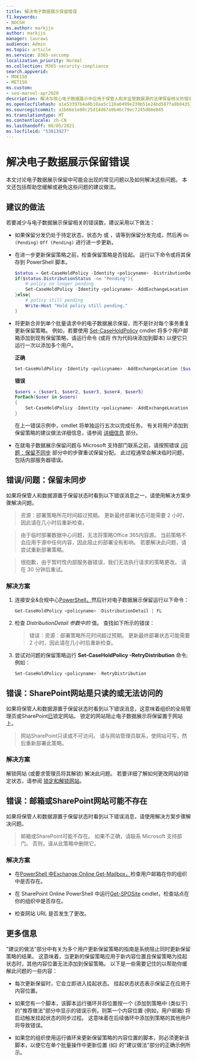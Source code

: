 ```yaml
---
title: 解决电子数据展示保留错误
f1.keywords:
- NOCSH
ms.author: markjjo
author: markjjo
manager: laurawi
audience: Admin
ms.topic: article
ms.service: O365-seccomp
localization_priority: Normal
ms.collection: M365-security-compliance
search.appverid:
- MOE150
- MET150
ms.custom:
- seo-marvel-apr2020
description: 解决与核心电子数据展示中应用于保管人和非监管数据源的法律保留相关的错误。
ms.openlocfilehash: a1e53397b4a0b18aa5c110a0499e239b51e24bd587fa8b04351d930d684c7e8d
ms.sourcegitcommit: a1b66e1e80c25d14d67a9b46c79ec7245d88e045
ms.translationtype: MT
ms.contentlocale: zh-CN
ms.lasthandoff: 08/05/2021
ms.locfileid: "53813927"
---
```

# <a name="troubleshoot-ediscovery-hold-errors"></a>解决电子数据展示保留错误

本文讨论电子数据展示保留中可能会出现的常见问题以及如何解决这些问题。 本文还包括帮助您缓解或避免这些问题的建议做法。

## <a name="recommended-practices"></a>建议的做法

若要减少与电子数据展示保留相关的错误数，建议采用以下做法：

- 如果保留分发仍处于待定状态，状态为 或 ，请等到保留分发完成，然后再 `On (Pending)` `Off (Pending)` 进行进一步更新。

- 在进一步更新保留策略之前，检查保留策略是否挂起。 运行以下命令或将其保存到 PowerShell 脚本。

    ```powershell
    $status = Get-CaseHoldPolicy -Identity <policyname> -DistributionDetail
    if($status.DistributionStatus -ne "Pending"){
        # policy no longer pending
        Set-CaseHoldPolicy -Identity <policyname> -AddExchangeLocation $user1
    }else{
        # policy still pending
        Write-Host "Hold policy still pending."
    }
   ```

- 将更新合并到单个批量请求中的电子数据展示保留，而不是针对每个事务重复更新保留策略。 例如，若要使用 [Set-CaseHoldPolicy](/powershell/module/exchange/set-caseholdpolicy) cmdlet 将多个用户邮箱添加到现有保留策略，请运行命令 (或将 作为代码块添加到脚本) 以便它只运行一次以添加多个用户。

  **正确**

    ```powershell
    Set-CaseHoldPolicy -Identity <policyname> -AddExchangeLocation {$user1, $user2, $user3, $user4, $user5}
    ```

   **错误**

    ```powershell
    $users = {$user1, $user2, $user3, $user4, $user5}
    ForEach($user in $users)
    {
        Set-CaseHoldPolicy -Identity <policyname> -AddExchangeLocation $user
    }
    ```

   在上一错误示例中，cmdlet 将单独运行五次以完成任务。 有关将用户添加到保留策略的建议做法详细信息，请参阅 [详细信息](#more-information) 部分。

- 在就电子数据展示保留问题与 Microsoft 支持部门联系之前，请按照错误 [/问题：保留不同步](#errorissue-holds-dont-sync) 部分中的步骤重试保留分配。 此过程通常会解决临时问题，包括内部服务器错误。

## <a name="errorissue-holds-dont-sync"></a>错误/问题：保留未同步

如果将保管人和数据源置于保留状态时看到以下错误消息之一，请使用解决方案步骤解决问题。

> 资源：部署策略所花时间超过预期。 更新最终部署状态可能需要 2 小时，因此请在几小时后重新检查。

> 由于临时部署数据中心问题，无法将策略Office 365内容源。 当前策略不会应用于源中任何内容，因此阻止的部署没有影响。 若要解决此问题，请尝试重新部署策略。

> 很抱歉，由于暂时性内部服务器错误，我们无法执行请求的策略更改。 请在 30 分钟后重试。

### <a name="resolution"></a>解决方案

1. 连接安全&合规中心[PowerShell，](/powershell/exchange/connect-to-scc-powershell)然后针对电子数据展示保留运行以下命令：

   ```powershell
   Get-CaseHoldPolicy <policyname> -DistributionDetail | FL
   ```

2. 检查 *DistributionDetail 参数中的* 值。 查找如下所示的错误：

   > 错误：资源：部署策略所花时间超过预期。 更新最终部署状态可能需要 2 小时，因此请在几小时后重新检查。

3. 尝试对问题的保留策略运行 **Set-CaseHoldPolicy -RetryDistribution** 命令;例如：

   ```powershell
   Set-CaseHoldPolicy <policyname> -RetryDistribution
   ```

## <a name="error-the-sharepoint-site-is-read-only-or-not-accessible"></a>错误：SharePoint网站是只读的或无法访问的

如果将保管人和数据源置于保留状态时看到以下错误消息，这意味着组织的全局管理员或SharePoint[已](/sharepoint/sharepoint-admin-role)锁定网站。 锁定的网站阻止电子数据展示将保留置于网站上。

> 网站SharePoint只读或不可访问。 请与网站管理员联系，使网站可写，然后重新部署此策略。

### <a name="resolution"></a>解决方案

解锁网站 (或要求管理员将其解锁) 解决此问题。 若要详细了解如何更改网站的锁定状态，请参阅 [锁定和解锁网站](/sharepoint/manage-lock-status)。

## <a name="error-the-mailbox-or-sharepoint-site-may-not-exist"></a>错误：邮箱或SharePoint网站可能不存在

如果将保管人和数据源置于保留状态时看到以下错误消息，请使用解决方案步骤解决问题。

> 邮箱或SharePoint可能不存在。  如果不正确，请联系 Microsoft 支持部门。  否则，请从此策略中删除它。

### <a name="resolution"></a>解决方案

- 在[PowerShell 中Exchange Online Get-Mailbox，](/powershell/module/exchange/get-mailbox)检查用户邮箱在你的组织中是否存在。

- 在 SharePoint Online PowerShell 中运行[Get-SPOSite](/powershell/module/sharepoint-online/get-sposite) cmdlet，检查站点在你的组织中是否存在。

- 检查网站 URL 是否发生了更改。

## <a name="more-information"></a>更多信息

"建议的做法"部分中有关为多个用户更新保留策略的指南是系统阻止同时更新保留策略的结果。 这意味着，当更新的保留策略应用于新内容位置且保留策略为挂起状态时，其他内容位置无法添加到保留策略。 以下是一些需要记住的以帮助你缓解此问题的一些内容：
  
- 每次更新保留时，它会立即进入挂起状态。 挂起状态状态表示保留正在应用于内容位置。
  
- 如果您有一个脚本，该脚本运行循环并将位置按一个 (添加到策略中 (类似于) 的"推荐做法"部分中显示的错误示例，则第一个内容位置 (例如，用户邮箱) 将启动触发挂起状态的同步过程。 这意味着在后续循环中添加到策略的其他用户将导致错误。
  
- 如果您的组织使用运行循环来更新保留策略的内容位置的脚本，则必须更新该脚本，以便它在单个批量操作中更新位置 (如) 的"建议做法"部分的正确示例所示。
